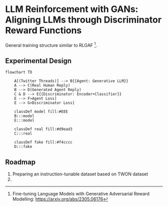 # LLM Reinforcement with GANs: Aligning LLMs through Discriminator Reward Functions

General training structure similar to RLGAF [^1].

## Experimental Design

```mermaid
flowchart TD

	A[(Twitter Threads)] --> B{{Agent: Generative LLM}}
	A --> C(Real Human Reply)
	B --> D(Generated Agent Reply)
	C & D --> E{{Discriminator: Encoder+Classifier}}
	E --> F>Agent Loss]
	E --> G>Discriminator Loss]

	classDef model fill:#EEE
	B:::model
	E:::model

	classDef real fill:#d9ead3
	C:::real

	classDef fake fill:#f4cccc
	D:::fake
```

## Roadmap

1. Preparing an instruction-tunable dataset based on TWON dataset
2. 

[^1]: Fine-tuning Language Models with Generative Adversarial Reward Modelling: <https://arxiv.org/abs/2305.06176>